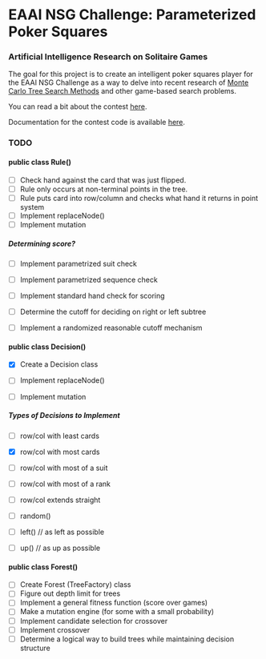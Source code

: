 # EAAI NSG Challenge: Parameterized Poker Squares
### Artificial Intelligence Research on Solitaire Games

The goal for this project is to create an intelligent poker squares player for the EAAI NSG Challenge as a way to delve into recent research of [Monte Carlo Tree Search Methods](http://www.cameronius.com/cv/mcts-survey-master.pdf) and other game-based search problems.

You can read a bit about the contest [here](http://tinyurl.com/ppokersqrs).

Documentation for the contest code is available [here](http://cs.gettysburg.edu/~tneller/games/pokersquares/eaai/dist/141017/doc/index.html).

### TODO
#### public class Rule()
- [ ] Check hand against the card that was just flipped.
- [ ] Rule only occurs at non-terminal points in the tree.
- [ ] Rule puts card into row/column and checks what hand it returns in point system
- [ ] Implement replaceNode()
- [ ] Implement mutation

##### Determining score?

- [ ] Implement parametrized suit check
- [ ] Implement parametrized sequence check
- [ ] Implement standard hand check for scoring
- [ ] Determine the cutoff for deciding on right or left subtree
- [ ] Implement a randomized reasonable cutoff mechanism


#### public class Decision()

- [x] Create a Decision class
- [ ] Implement replaceNode()
- [ ] Implement mutation


##### Types of Decisions to Implement
- [ ] row/col with least cards
- [x] row/col with most cards
- [ ] row/col with most of a suit
- [ ] row/col with most of a rank
- [ ] row/col extends straight
- [ ] random()
- [ ] left() // as left as possible
- [ ] up() // as up as possible


#### public class Forest()

- [ ] Create Forest (TreeFactory) class
- [ ] Figure out depth limit for trees
- [ ] Implement a general fitness function (score over games)
- [ ] Make a mutation engine (for some with a small probability)
- [ ] Implement candidate selection for crossover
- [ ] Implement crossover
- [ ] Determine a logical way to build trees while maintaining decision structure
